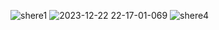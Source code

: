 
![shere1](https://github.com/sheredega303/ANNA/assets/96356148/18dec55c-8222-4824-ba8f-25b745820c2d)
![2023-12-22 22-17-01-069](https://github.com/sheredega303/ANNA/assets/96356148/486d33bc-e539-4645-93fa-ef76ce37d327)
![shere4](https://github.com/sheredega303/ANNA/assets/96356148/9f21d4a2-d652-4631-843e-be16a01f5cd7)
